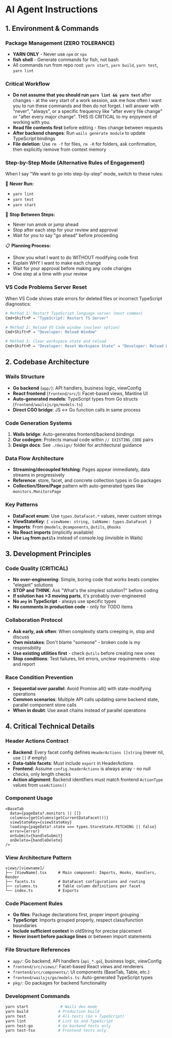# AI Agent Instructions

## 1. Environment & Commands

### Package Management (ZERO TOLERANCE)
- **YARN ONLY** - Never use `npm` or `npx`
- **fish shell** - Generate commands for fish, not bash
- All commands run from repo root: `yarn start`, `yarn build`, `yarn test`, `yarn lint`

### Critical Workflow
- **Do not assume that you should run `yarn lint && yarn test`** after changes - at the very start of a work session, ask me how often I want you to run these commands and then do not forget. I will answer with "never", "always", or a specific frequency like "after every file change" or "after every major change". THIS IS CRITICAL to my enjoyment of working with you.
- **Read file contents first** before editing - files change between requests
- **After backend changes**: Run `wails generate module` to update TypeScript bindings
- **File deletion**: Use `rm -f` for files, `rm -R` for folders, ask confirmation, then explicitly remove from context memory

### Step-by-Step Mode (Alternative Rules of Engagement)
When I say "We want to go into step-by-step" mode, switch to these rules:

🚫 **Never Run:**
- `yarn lint`
- `yarn test`
- `yarn start`

🛑 **Stop Between Steps:**
- Never run amok or jump ahead
- Stop after each step for your review and approval
- Wait for you to say "go ahead" before proceeding

📋 **Planning Process:**
- Show you what I want to do WITHOUT modifying code first
- Explain WHY I want to make each change
- Wait for your approval before making any code changes
- One step at a time with your review

### VS Code Problems Server Reset
When VS Code shows stale errors for deleted files or incorrect TypeScript diagnostics:
```bash
# Method 1: Restart TypeScript language server (most common)
Cmd+Shift+P → "TypeScript: Restart TS Server"

# Method 2: Reload VS Code window (nuclear option)
Cmd+Shift+P → "Developer: Reload Window"

# Method 3: Clear workspace state and reload
Cmd+Shift+P → "Developer: Reset Workspace State" → "Developer: Reload Window"
```

## 2. Codebase Architecture

### Wails Structure
- **Go backend** (`app/`): API handlers, business logic, viewConfig
- **React frontend** (`frontend/src/`): Facet-based views, Mantine UI
- **Auto-generated models**: TypeScript types from Go structs (`frontend/wailsjs/go/models.ts`)
- **Direct CGO bridge**: JS ↔ Go function calls in same process

### Code Generation Systems
1. **Wails bridge**: Auto-generates frontend/backend bindings
2. **Our codegen**: Protects manual code within `// EXISTING_CODE` pairs
3. **Design docs**: See `./design/` folder for architectural guidance

### Data Flow Architecture
- **Streaming/decoupled fetching**: Pages appear immediately, data streams in progressively
- **Reference**: store, facet, and concrete collection types in Go packages
- **Collection/Store/Page** pattern with auto-generated types like `monitors.MonitorsPage`

### Key Patterns
- **DataFacet enum**: Use `types.DataFacet.*` values, never custom strings
- **ViewStateKey**: `{ viewName: string, tabName: types.DataFacet }`
- **Imports**: From `@models`, `@components`, `@utils`, `@hooks`
- **No React imports** (implicitly available)
- **Use `Log` from `@utils`** instead of console.log (invisible in Wails)

## 3. Development Principles

### Code Quality (CRITICAL)
- **No over-engineering**: Simple, boring code that works beats complex "elegant" solutions
- **STOP and THINK**: Ask "What's the simplest solution?" before coding
- **If solution has >3 moving parts**, it's probably over-engineered
- **No `any` in TypeScript** - always use specific types
- **No comments in production code** - only for TODO items

### Collaboration Protocol
- **Ask early, ask often**: When complexity starts creeping in, stop and discuss
- **Own mistakes**: Don't blame "someone" - broken code is my responsibility
- **Use existing utilities first** - check `@utils` before creating new ones
- **Stop conditions**: Test failures, lint errors, unclear requirements - stop and report

### Race Condition Prevention
- **Sequential over parallel**: Avoid Promise.all() with state-modifying operations
- **Common scenarios**: Multiple API calls updating same backend state, parallel component store calls
- **When in doubt**: Use await chains instead of parallel operations

## 4. Critical Technical Details

### Header Actions Contract
- **Backend**: Every facet config defines `HeaderActions []string` (never nil, use `[]` if empty)
- **Data-table facets**: Must include `export` in HeaderActions
- **Frontend**: Assume `config.headerActions` is always array - no null checks, only length checks
- **Action alignment**: Backend identifiers must match frontend `ActionType` values from `useActions()`

### Component Usage
```tsx
<BaseTab
  data={pageData?.monitors || []}
  columns={getColumns(getCurrentDataFacet())}
  viewStateKey={viewStateKey}
  loading={pageData?.state === types.StoreState.FETCHING || false}
  error={error}
  onSubmit={handleSubmit}
  onDelete={handleDelete}
/>
```

### View Architecture Pattern
```
views/[viewname]/
├── [ViewName].tsx     # Main component: Imports, Hooks, Handlers, Render
├── facets.ts          # DataFacet configurations and routing
├── columns.ts         # Table column definitions per facet
└── index.ts           # Exports
```

### Code Placement Rules
- **Go files**: Package declarations first, proper import grouping
- **TypeScript**: Imports grouped properly, respect class/function boundaries
- **Include sufficient context** in oldString for precise placement
- **Never insert before package lines** or between import statements

### File Structure References
- `app/`: Go backend, API handlers (`api_*.go`), business logic, viewConfig
- `frontend/src/views/`: Facet-based React views and renderers
- `frontend/src/components/`: UI components (BaseTab, Table, etc.)
- `frontend/wailsjs/go/models.ts`: Auto-generated TypeScript types
- `pkg/`: Go packages for backend functionality

### Development Commands
```bash
yarn start              # Wails dev mode
yarn build             # Production build  
yarn test              # All tests (Go + TypeScript)
yarn lint              # Lint Go and TypeScript
yarn test-go           # Go backend tests only
yarn test-tsx          # Frontend tests only
```
